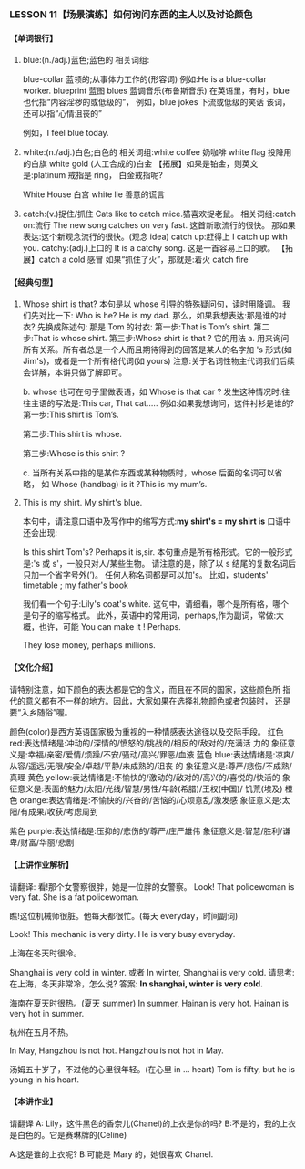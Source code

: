 ### LESSON 11【场景演练】如何询问东西的主人以及讨论颜色

#### 【单词银行】

1. blue:(n./adj.)蓝色;蓝色的
   相关词组:

   blue-collar 蓝领的;从事体力工作的(形容词) 例如:He is a blue-collar worker.
   blueprint 蓝图
   blues 蓝调音乐(布鲁斯音乐)
   在英语里，有时，blue 也代指“内容淫秽的或低级的”， 例如，blue jokes 下流或低级的笑话 该词，还可以指“心情沮丧的”

   例如，I feel blue today.

2. white:(n./adj.)白色;白色的 相关词组:white coffee 奶咖啡
   white flag 投降用的白旗
   white gold (人工合成的)白金 【拓展】如果是铂金，则英文是:platinum 戒指是 ring， 白金戒指呢?

   White House 白宫 white lie 善意的谎言

3. catch:(v.)捉住/抓住
   Cats like to catch mice.猫喜欢捉老鼠。
   相关词组:catch on:流行
   The new song catches on very fast. 这首新歌流行的很快。 那如果表达:这个新观念流行的很快。(观念 idea) catch up:赶得上
   I catch up with you.
   catchy:(adj.)上口的
   It is a catchy song. 这是一首容易上口的歌。 【拓展】catch a cold 感冒 如果“抓住了火”，那就是:着火 catch fire

#### 【经典句型】

1. Whose shirt is that?
   本句是以 whose 引导的特殊疑问句，读时用降调。
   我们先对比一下:
   Who is he?
   He is my dad.
   那么，如果我想表达:那是谁的衬衣?
   先换成陈述句:
   那是 Tom 的衬衣:
   第一步:That is Tom’s shirt.
   第二步:That is whose shirt.
   第三步:Whose shirt is that ?
   它的用法
    a.  用来询问所有关系。所有者总是一个人而且期待得到的回答是某人的名字加 's 形式(如 Jim's)，或者是一个所有格代词(如 yours) 注意:关于名词性物主代词我们后续会详解，本讲只做了解即可。

   b.  whose 也可在句子里做表语，如 Whose is that car ? 发生这种情况时:往往主语的写法是:This car, That cat..... 例如:如果我想询问，这件衬衫是谁的?
   第一步:This shirt is Tom’s.

   第二步:This shirt is whose. 

   第三步:Whose is this shirt ?

   c.  当所有关系中指的是某件东西或某种物质时，whose 后面的名词可以省略， 如 Whose (handbag) is it ?This is my mum’s.

2. This is my shirt. My shirt's blue.

   本句中，请注意口语中及写作中的缩写方式:**my shirt's = my shirt is** 口语中还会出现:

   Is this shirt Tom's? Perhaps it is,sir. 本句重点是所有格形式。它的一般形式是:'s 或 s'，一般只对人/某些生物。 请注意的是，除了以 s 结尾的复数名词后只加一个省字号外(’)。 任何人称名词都是可以加's。
   比如，students' timetable ; my father's book

   我们看一个句子:Lily's coat's white. 这句中，请细看，哪个是所有格，哪个是句子的缩写格式。 此外，英语中的常用词，perhaps,作为副词，常做:大概，也许，可能 You can make it ! Perhaps.

   They lose money, perhaps millions.

#### 【文化介绍】

请特别注意，如下颜色的表达都是它的含义，而且在不同的国家，这些颜色所 指代的意义都有不一样的地方。因此，大家如果在选择礼物颜色或者包装时， 还是要“入乡随俗”喔。

颜色(color)是西方英语国家极为重视的一种情感表达途径以及交际手段。 红色 red:表达情绪是:冲动的/深情的/愤怒的/挑战的/相反的/敌对的/充满活 力的
象征意义是:幸福/亲密/爱情/烦躁/不安/骚动/高兴/罪恶/血液
蓝色 blue:表达情绪是:凉爽/从容/遥远/无限/安全/卓越/平静/未成熟的/沮丧 的
象征意义是:尊严/悲伤/不成熟/真理
黄色 yellow:表达情绪是:不愉快的/激动的/敌对的/高兴的/喜悦的/快活的 象征意义是:表面的魅力/太阳/光线/智慧/男性/年龄(希腊)/王权(中国)/ 饥荒(埃及)
橙色 orange:表达情绪是:不愉快的/兴奋的/苦恼的/心烦意乱/激发感 象征意义是:太阳/有成果/收获/考虑周到

紫色 purple:表达情绪是:压抑的/悲伤的/尊严/庄严雄伟 象征意义是:智慧/胜利/谦卑/财富/华丽/悲剧

#### 【上讲作业解析】

请翻译:
看!那个女警察很胖，她是一位胖的女警察。
Look! That policewoman is very fat. She is a fat policewoman. 

瞧!这位机械师很脏。他每天都很忙。(每天 everyday，时间副词) 

Look! This mechanic is very dirty. He is very busy everyday.

上海在冬天时很冷。

Shanghai is very cold in winter.
或者 In winter, Shanghai is very cold.
请思考:在上海，冬天非常冷，怎么说? 答案: **In shanghai, winter is very cold.**

海南在夏天时很热。(夏天 summer) In summer, Hainan is very hot.
Hainan is very hot in summer. 

杭州在五月不热。

In May, Hangzhou is not hot.
Hangzhou is not hot in May.

 汤姆五十岁了，不过他的心里很年轻。(在心里 in ... heart) Tom is fifty, but he is young in his heart.

#### 【本讲作业】

 请翻译
A: Lily，这件黑色的香奈儿(Chanel)的上衣是你的吗? B:不是的，我的上衣是白色的。它是赛琳牌的(Celine)

A:这是谁的上衣呢?
B:可能是 Mary 的，她很喜欢 Chanel.